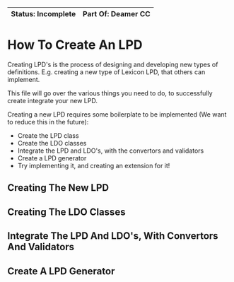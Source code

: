 | Status: Incomplete | Part Of: Deamer CC |
| ------------------ | ------------------ |



# How To Create An LPD

Creating LPD's is the process of designing and developing new types of definitions. E.g. creating a new type of Lexicon LPD, that others can implement.

This file will go over the various things you need to do, to successfully create integrate your new LPD.

Creating a new LPD requires some boilerplate to be implemented (We want to reduce this in the future):

- Create the LPD class
- Create the LDO classes
- Integrate the LPD and LDO's, with the convertors and validators
- Create a LPD generator
- Try implementing it, and creating an extension for it!

## Creating The New LPD

## Creating The LDO Classes

## Integrate The LPD And LDO's, With Convertors And Validators

## Create A LPD Generator

